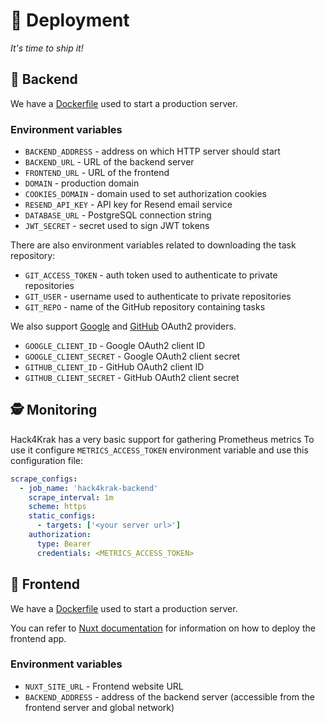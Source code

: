 # 🚀 Deployment

*It's time to ship it!*

## 🍖 Backend

We have a [Dockerfile](backend/Dockerfile) used to start a production server.

### Environment variables

- `BACKEND_ADDRESS` - address on which HTTP server should start
- `BACKEND_URL` - URL of the backend server
- `FRONTEND_URL` - URL of the frontend
- `DOMAIN` - production domain
- `COOKIES_DOMAIN` - domain used to set authorization cookies
- `RESEND_API_KEY` - API key for Resend email service
- `DATABASE_URL` - PostgreSQL connection string
- `JWT_SECRET` - secret used to sign JWT tokens

There are also environment variables related to downloading the task repository:

- `GIT_ACCESS_TOKEN` - auth token used to authenticate to private repositories
- `GIT_USER` - username used to authenticate to private repositories
- `GIT_REPO` - name of the GitHub repository containing tasks

We also support [Google](https://developers.google.com/identity/protocols/oauth2) and [GitHub](https://docs.github.com/en/apps/oauth-apps/building-oauth-apps/authorizing-oauth-apps) OAuth2 providers.

- `GOOGLE_CLIENT_ID` - Google OAuth2 client ID
- `GOOGLE_CLIENT_SECRET` - Google OAuth2 client secret
- `GITHUB_CLIENT_ID` - GitHub OAuth2 client ID
- `GITHUB_CLIENT_SECRET` - GitHub OAuth2 client secret

## 🕵️ Monitoring

Hack4Krak has a very basic support for gathering Prometheus metrics
To use it configure `METRICS_ACCESS_TOKEN` environment variable and use this configuration file:

```yaml
scrape_configs:
  - job_name: 'hack4krak-backend'
    scrape_interval: 1m
    scheme: https
    static_configs:
      - targets: ['<your server url>']
    authorization:
      type: Bearer
      credentials: <METRICS_ACCESS_TOKEN>
```

## 🥩 Frontend

We have a [Dockerfile](frontend/Dockerfile) used to start a production server.

You can refer to [Nuxt documentation](https://nuxt.com/docs/getting-started/deployment) for information on how to deploy
the frontend app.

### Environment variables

- `NUXT_SITE_URL` - Frontend website URL
- `BACKEND_ADDRESS` - address of the backend server (accessible from the frontend server and global network)
